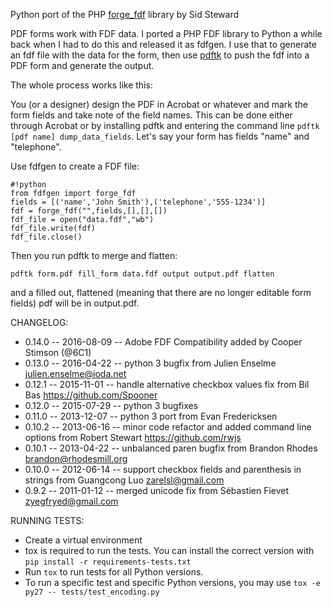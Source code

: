 Python port of the PHP [forge_fdf](http://www.pdfhacks.com/forge_fdf/) library by Sid Steward


PDF forms work with FDF data. I ported a PHP FDF library to Python a
while back when I had to do this and released it as fdfgen. I use that
to generate an fdf file with the data for the form, then use
[pdftk](http://www.pdflabs.com/tools/pdftk-server/) to push the fdf
into a PDF form and generate the output.

The whole process works like this:

You (or a designer) design the PDF in Acrobat or whatever and mark the
form fields and take note of the field names. This can be done either through
Acrobat or by installing pdftk and entering the command line 
`pdftk [pdf name] dump_data_fields`.
Let's say your form has fields "name" and "telephone".

Use fdfgen to create a FDF file:

    #!python
    from fdfgen import forge_fdf
    fields = [('name','John Smith'),('telephone','555-1234')]
    fdf = forge_fdf("",fields,[],[],[])
    fdf_file = open("data.fdf","wb")
    fdf_file.write(fdf)
    fdf_file.close()

Then you run pdftk to merge and flatten:

    pdftk form.pdf fill_form data.fdf output output.pdf flatten

and a filled out, flattened (meaning that there are no longer editable
form fields) pdf will be in output.pdf.

CHANGELOG:

* 0.14.0 -- 2016-08-09 -- Adobe FDF Compatibility added by Cooper Stimson (@6C1)
* 0.13.0 -- 2016-04-22 -- python 3 bugfix from Julien Enselme <julien.enselme@ioda.net>
* 0.12.1 -- 2015-11-01 -- handle alternative checkbox values fix from Bil Bas <https://github.com/Spooner>
* 0.12.0 -- 2015-07-29 -- python 3 bugfixes
* 0.11.0 -- 2013-12-07 -- python 3 port from Evan Fredericksen
* 0.10.2 -- 2013-06-16 -- minor code refactor and added command line options from Robert Stewart <https://github.com/rwjs>
* 0.10.1 -- 2013-04-22 -- unbalanced paren bugfix from Brandon Rhodes <brandon@rhodesmill.org>
* 0.10.0 -- 2012-06-14 -- support checkbox fields and parenthesis in strings from Guangcong Luo <zarelsl@gmail.com>
* 0.9.2  -- 2011-01-12 -- merged unicode fix from Sébastien Fievet <zyegfryed@gmail.com>


RUNNING TESTS:

* Create a virtual environment
* tox is required to run the tests. You can install the correct version with
  `pip install -r requirements-tests.txt`
* Run `tox` to run tests for all Python versions.
* To run a specific test and specific Python versions, you may use `tox -e py27
  -- tests/test_encoding.py`
